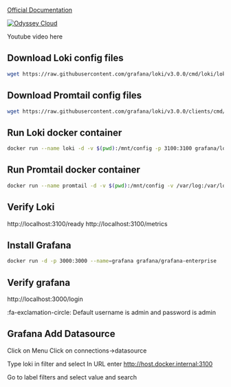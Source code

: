 [Official Documentation](https://grafana.com/docs/loki/latest/setup/install/docker/ "Official Documentation")

[![Odyssey Cloud](https://www.odysseycloud.io/ "Odyssey Cloud")](https://www.odysseycloud.io/ "Odyssey Cloud")

Youtube video here

## Download Loki config files


```bash
wget https://raw.githubusercontent.com/grafana/loki/v3.0.0/cmd/loki/loki-local-config.yaml -O loki-config.yaml
```


## Download Promtail config files
```bash
wget https://raw.githubusercontent.com/grafana/loki/v3.0.0/clients/cmd/promtail/promtail-docker-config.yaml -O promtail-config.yaml
```

## Run Loki docker container

```bash
docker run --name loki -d -v $(pwd):/mnt/config -p 3100:3100 grafana/loki:3.0.0 -config.file=/mnt/config/loki-config.yaml
```

## Run Promtail docker container

```bash
docker run --name promtail -d -v $(pwd):/mnt/config -v /var/log:/var/log --link loki grafana/promtail:3.0.0 -config.file=/mnt/config/promtail-config.yaml
```

## Verify Loki

http://localhost:3100/ready
http://localhost:3100/metrics

## Install Grafana

```bash
docker run -d -p 3000:3000 --name=grafana grafana/grafana-enterprise
```

## Verify grafana

http://localhost:3000/login

:fa-exclamation-circle: Default username is admin and password is admin

## Grafana Add Datasource

Click on Menu
Click on connections->datasource

Type loki in filter and select
In URL enter http://host.docker.internal:3100

Go to label filters and select value and search


